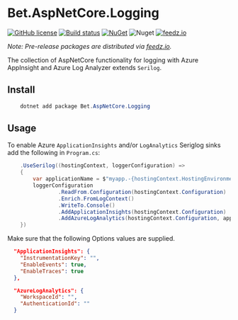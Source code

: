 # Bet.AspNetCore.Logging

[![GitHub license](https://img.shields.io/badge/license-MIT-blue.svg?style=flat-square)](https://raw.githubusercontent.com/kdcllc/Bet.AspNetCore/master/LICENSE)
[![Build status](https://ci.appveyor.com/api/projects/status/fo9rakj7s7uhs3ij?svg=true)](https://ci.appveyor.com/project/kdcllc/bet-aspnetcore)
[![NuGet](https://img.shields.io/nuget/v/Bet.AspNetCore.Logging.svg)](https://www.nuget.org/packages?q=Bet.AspNetCore.Logging)
![Nuget](https://img.shields.io/nuget/dt/Bet.AspNetCore.Logging)
[![feedz.io](https://img.shields.io/badge/endpoint.svg?url=https://f.feedz.io/kdcllc/bet-aspnetcore/shield/Bet.AspNetCore.Logging/latest)](https://f.feedz.io/kdcllc/bet-aspnetcore/packages/Bet.AspNetCore.Logging/latest/download)

*Note: Pre-release packages are distributed via [feedz.io](https://f.feedz.io/kdcllc/bet-aspnetcore/nuget/index.json).*

The collection of AspNetCore functionality for logging with Azure AppInsight and Azure Log Analyzer extends `Serilog`.

## Install

```csharp
    dotnet add package Bet.AspNetCore.Logging
```

## Usage

To enable Azure `ApplicationInsights` and/or `LogAnalytics` Seriglog sinks add the following in `Program.cs`:

```csharp
    .UseSerilog((hostingContext, loggerConfiguration) =>
    {
        var applicationName = $"myapp.-{hostingContext.HostingEnvironment.EnvironmentName}";
        loggerConfiguration
                .ReadFrom.Configuration(hostingContext.Configuration)
                .Enrich.FromLogContext()
                .WriteTo.Console()
                .AddApplicationInsights(hostingContext.Configuration)
                .AddAzureLogAnalytics(hostingContext.Configuration, applicationName: applicationName);
    })
```

Make sure that the following Options values are supplied.

```json
  "ApplicationInsights": {
    "InstrumentationKey": "",
    "EnableEvents": true,
    "EnableTraces": true
  },

  "AzureLogAnalytics": {
    "WorkspaceId": "",
    "AuthenticationId": ""
  }
```
